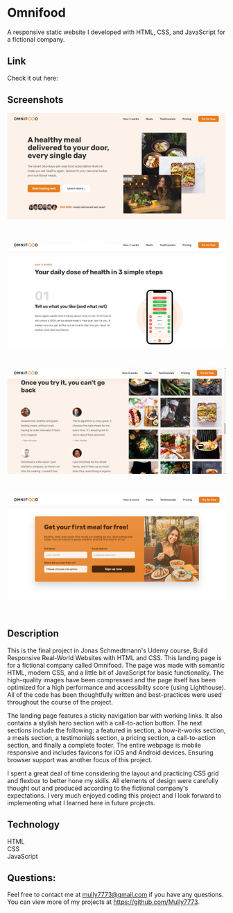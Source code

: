 # Omnifood

A responsive static website I developed with HTML, CSS, and JavaScript for a fictional company.

## Link

Check it out here:

## Screenshots

![Screenshot of hero](./img/screenshots/hero-screen.png)

<br>

![Screenshot of how-it-works section](./img/screenshots/how-it-works.png)

<br>

![Screenshot of meals section with grid pictures](./img/screenshots/meals.png)

<br>

![Screenshot of call-to-action section](./img/screenshots/call-to-action.png)

<br>

## Description

This is the final project in Jonas Schmedtmann's Udemy course, Build Responsive Real-World Websites with HTML and CSS. This landing page is for a fictional company called Omnifood. The page was made with semantic HTML, modern CSS, and a little bit of JavaScript for basic functionality. The high-quality images have been compressed and the page itself has been optimized for a high performance and accessibilty score (using Lighthouse). All of the code has been thoughtfully written and best-practices were used throughout the course of the project.

The landing page features a sticky navigation bar with working links. It also contains a stylish hero section with a call-to-action button. The next sections include the following: a featured in section, a how-it-works section, a meals section, a testimonials section, a pricing section, a call-to-action section, and finally a complete footer. The entire webpage is mobile responsive and includes favicons for iOS and Android devices. Ensuring browser support was another focus of this project.

I spent a great deal of time considering the layout and practicing CSS grid and flexbox to better hone my skills. All elements of design were carefully thought out and produced according to the fictional company's expectations. I very much enjoyed coding this project and I look forward to implementing what I learned here in future projects.

## Technology

HTML
<br>
CSS
<br>
JavaScript
<br>

## Questions:

Feel free to contact me at mully7773@gmail.com if you have any questions. <br>
You can view more of my projects at https://github.com/Mully7773.
